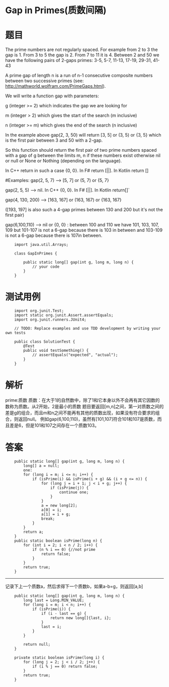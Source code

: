 # Gap in Primes(质数间隔)
# 题目
The prime numbers are not regularly spaced. For example from 2 to 3 the gap is 1. From 3 to 5 the gap is 2. From 7 to 11 it is 4. Between 2 and 50 we have the following pairs of 2-gaps primes: 3-5, 5-7, 11-13, 17-19, 29-31, 41-43

A prime gap of length n is a run of n-1 consecutive composite numbers between two successive primes (see: http://mathworld.wolfram.com/PrimeGaps.html).

We will write a function gap with parameters:

g (integer >= 2) which indicates the gap we are looking for

m (integer > 2) which gives the start of the search (m inclusive)

n (integer >= m) which gives the end of the search (n inclusive)

In the example above gap(2, 3, 50) will return [3, 5] or (3, 5) or {3, 5} which is the first pair between 3 and 50 with a 2-gap.

So this function should return the first pair of two prime numbers spaced with a gap of g between the limits m, n if these numbers exist otherwise nil or null or None or Nothing (depending on the language).

In C++ return in such a case {0, 0}. In F# return [||]. In Kotlin return []

#Examples: gap(2, 5, 7) --> [5, 7] or (5, 7) or {5, 7}

gap(2, 5, 5) --> nil. In C++ {0, 0}. In F# [||]. In Kotlin return[]`

gap(4, 130, 200) --> [163, 167] or (163, 167) or {163, 167}

([193, 197] is also such a 4-gap primes between 130 and 200 but it's not the first pair)

gap(6,100,110) --> nil or {0, 0} : between 100 and 110 we have 101, 103, 107, 109 but 101-107 is not a 6-gap because there is 103 in between and 103-109 is not a 6-gap because there is 107in between.

```
    import java.util.Arrays;

    class GapInPrimes {
        
        public static long[] gap(int g, long m, long n) {
            // your code
        }
    }
```
# 测试用例
```
    import org.junit.Test;
    import static org.junit.Assert.assertEquals;
    import org.junit.runners.JUnit4;

    // TODO: Replace examples and use TDD development by writing your own tests

    public class SolutionTest {
        @Test
        public void testSomething() {
            // assertEquals("expected", "actual");
        }
    }
```
# 解析
prime:质数
质数：在大于1的自然数中，除了1和它本身以外不会再有其它因数的数称为质数。从2开始，2是最小的质数
题目要返回[m,n]之间，第一对质数之间的差是g的组合，而且m和n之间不能再有其他的质数出现，如果没有符合要求的组合，则返回null。
例如gap(6,100,110)，虽然有[101,107]符合101和107是质数，而且差是6，但是101和107之间存在一个质数103。
# 答案
```
    public static long[] gap(int g, long m, long n) {
        long[] a = null;
        one:
        for (long i = m; i <= n; i++) {
            if (isPrime(i) && isPrime(i + g) && (i + g <= n)) {
                for (long j = i + 1; j < i + g; j++) {
                    if (isPrime(j)) {
                        continue one;
                    }
                }
                a = new long[2];
                a[0] = i;
                a[1] = i + g;
                break;
            }
        }
        return a;
    }
    public static boolean isPrime(long n) {
        for (int i = 2; i < n / 2; i++) {
            if (n % i == 0) {//not prime
                return false;
            }
        }
        return true;
    }
```
---
记录下上一个质数a，然后求得下一个质数b，如果a-b=g，则返回[a,b]
```
    public static long[] gap(int g, long m, long n) {
        long last = Long.MIN_VALUE;
        for (long i = m; i < n; i++) {
            if (isPrime(i)) {
                if (i - last == g) {
                    return new long[]{last, i};
                }
                last = i;
            }
        }

        return null;
    }

    private static boolean isPrime(long i) {
        for (long j = 2; j < i / 2; j++) {
            if (i % j == 0) return false;
        }
        return true;
    }
```